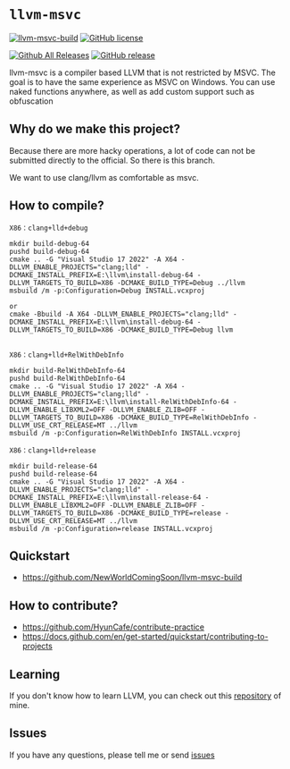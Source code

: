 # `llvm-msvc`
[![llvm-msvc-build](https://github.com/NewWorldComingSoon/llvm-msvc/actions/workflows/llvm-msvc-build.yml/badge.svg?branch=dev)](https://github.com/NewWorldComingSoon/llvm-msvc/actions/workflows/llvm-msvc-build.yml)
[![GitHub license](https://img.shields.io/github/license/NewWorldComingSoon/llvm-msvc)](https://github.com/NewWorldComingSoon/llvm-msvc/blob/main/LICENSE)

[![Github All Releases](https://img.shields.io/github/downloads/NewWorldComingSoon/llvm-msvc/total.svg)](https://github.com/NewWorldComingSoon/llvm-msvc/releases) 
[![GitHub release](https://img.shields.io/github/release/NewWorldComingSoon/llvm-msvc.svg)](https://github.com/NewWorldComingSoon/llvm-msvc/releases) 

llvm-msvc is a compiler based LLVM that is not restricted by MSVC. The goal is to have the same experience as MSVC on Windows.
You can use naked functions anywhere, as well as add custom support such as obfuscation

## Why do we make this project?
Because there are more hacky operations, a lot of code can not be submitted directly to the official. So there is this branch.

We want to use clang/llvm as comfortable as msvc.

## How to compile?

```batch
X86：clang+lld+debug
    
mkdir build-debug-64
pushd build-debug-64
cmake .. -G "Visual Studio 17 2022" -A X64 -DLLVM_ENABLE_PROJECTS="clang;lld" -DCMAKE_INSTALL_PREFIX=E:\llvm\install-debug-64 -DLLVM_TARGETS_TO_BUILD=X86 -DCMAKE_BUILD_TYPE=Debug ../llvm
msbuild /m -p:Configuration=Debug INSTALL.vcxproj

or
cmake -Bbuild -A X64 -DLLVM_ENABLE_PROJECTS="clang;lld" -DCMAKE_INSTALL_PREFIX=E:\llvm\install-debug-64 -DLLVM_TARGETS_TO_BUILD=X86 -DCMAKE_BUILD_TYPE=Debug llvm


X86：clang+lld+RelWithDebInfo

mkdir build-RelWithDebInfo-64
pushd build-RelWithDebInfo-64
cmake .. -G "Visual Studio 17 2022" -A X64 -DLLVM_ENABLE_PROJECTS="clang;lld" -DCMAKE_INSTALL_PREFIX=E:\llvm\install-RelWithDebInfo-64 -DLLVM_ENABLE_LIBXML2=OFF -DLLVM_ENABLE_ZLIB=OFF -DLLVM_TARGETS_TO_BUILD=X86 -DCMAKE_BUILD_TYPE=RelWithDebInfo -DLLVM_USE_CRT_RELEASE=MT ../llvm
msbuild /m -p:Configuration=RelWithDebInfo INSTALL.vcxproj 

X86：clang+lld+release

mkdir build-release-64
pushd build-release-64
cmake .. -G "Visual Studio 17 2022" -A X64 -DLLVM_ENABLE_PROJECTS="clang;lld" -DCMAKE_INSTALL_PREFIX=E:\llvm\install-release-64 -DLLVM_ENABLE_LIBXML2=OFF -DLLVM_ENABLE_ZLIB=OFF -DLLVM_TARGETS_TO_BUILD=X86 -DCMAKE_BUILD_TYPE=release -DLLVM_USE_CRT_RELEASE=MT ../llvm
msbuild /m -p:Configuration=release INSTALL.vcxproj 
```

## Quickstart
- https://github.com/NewWorldComingSoon/llvm-msvc-build

## How to contribute?
- https://github.com/HyunCafe/contribute-practice
- https://docs.github.com/en/get-started/quickstart/contributing-to-projects

## Learning
If you don't know how to learn LLVM, you can check out this [repository](https://github.com/gmh5225/awesome-llvm-security) of mine.

## Issues
If you have any questions, please tell me or send [issues](https://github.com/NewWorldComingSoon/llvm-msvc-issues/issues)

